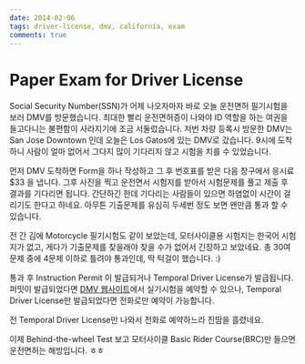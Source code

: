 ```yaml
---
date: 2014-02-06
tags: driver-license, dmv, california, exam
comments: true
---
```


#  Paper Exam for Driver License

Social Security Number(SSN)가 어제 나오자마자 바로 오늘 운전면허 필기시험을 보러 DMV를 방문했습니다.
최대한 빨리 운전면허증이 나와야 ID 역할을 하는 여권을 들고다니는 불편함이 사라지기에 조금 서둘렀습니다.
저번 차량 등록시 방문한 DMV는 San Jose Downtown 인데 오늘은 Los Gatos에 있는 DMV로 갔습니다.
9시에 도착하니 사람이 얼마 없어서 그다지 많이 기다리지 않고 시험을 치를 수 있었습니다.

먼저 DMV 도착하면 Form을 하나 작성하고 그 후 번호표를 받은 다음 창구에서 응시료 $33 을 냅니다.
그후 사진을 찍고 운전면서 시험지를 받아서 시험문제를 풀고 제출 후 결과를 기다리면 됩니다.
간단하긴 한데 기다리는 사람들이 있으면 하염없이 시간이 걸리기도 한다고 하네요.
아무튼 기출문제를 유심히 두세번 정도 보면 왠만큼 통과 할 수 있습니다.

전 간 김에 Motorcycle 필기시험도 같이 보았는데, 모터사이클용 시험지는 한국어 시험지가 없고,
게다가 기출문제를 찾을래야 찾을 수가 없어서 긴장하고 보았네요.
총 30여 문제 중에 4문제 이하로 틀려야 통과인데, 딱 턱걸이 했습니다. :)

통과 후 Instruction Permit 이 발급되거나 Temporal Driver License가 발급됩니다.
퍼밋이 발급되었다면 [DMV 웹사이트][dmv]에서 실기시험을 예약할 수 있으나,
Temporal Driver License만 발급되었다면 전화로만 예약이 가능합니다.

[dmv]: http://www.dmv.ca.gov

전 Temporal Driver License만 나와서 전화로 예약하느라 진땀을 흘렸네요.

이제 Behind-the-wheel Test 보고 모터사이클 Basic Rider Course(BRC)만 들으면 운전면허는 해방입니다. ㅎㅎ
